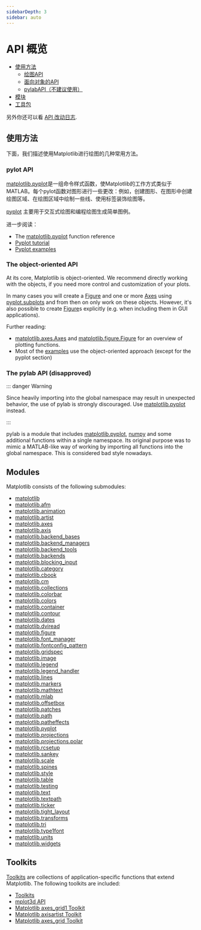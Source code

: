 ```yaml
---
sidebarDepth: 3
sidebar: auto
---
```


# API 概览

- [使用方法](https://matplotlib.org/api/index.html#usage-patterns)
  - [绘图API](https://matplotlib.org/api/index.html#the-pyplot-api)
  - [面向对象的API](https://matplotlib.org/api/index.html#the-object-oriented-api)
  - [pylabAPI（不建议使用）](https://matplotlib.org/api/index.html#the-pylab-api-disapproved)
- [模块](https://matplotlib.org/api/index.html#modules)
- [工具包](https://matplotlib.org/api/index.html#toolkits)

另外你还可以看 [API 改动日志](https://matplotlib.org/api/api_changes.html).

## 使用方法

下面，我们描述使用Matplotlib进行绘图的几种常用方法。

### pylot API

[matplotlib.pyplot](https://matplotlib.org/api/_as_gen/matplotlib.pyplot.html#module-matplotlib.pyplot)是一组命令样式函数，使Matplotlib的工作方式类似于MATLAB。每个pylot函数对图形进行一些更改：例如，创建图形、在图形中创建绘图区域、在绘图区域中绘制一些线、使用标签装饰绘图等。

[pyplot](https://matplotlib.org/api/_as_gen/matplotlib.pyplot.html#module-matplotlib.pyplot) 主要用于交互式绘图和编程绘图生成简单图例。

进一步阅读：

- The [matplotlib.pyplot](https://matplotlib.org/api/_as_gen/matplotlib.pyplot.html#module-matplotlib.pyplot) function reference
- [Pyplot tutorial](https://matplotlib.org/tutorials/introductory/pyplot.html)
- [Pyplot examples](https://matplotlib.org/gallery/index.html#pyplots-examples)

### The object-oriented API

At its core, Matplotlib is object-oriented. We recommend directly working with the objects, if you need more control and customization of your plots.

In many cases you will create a [Figure](https://matplotlib.org/api/_as_gen/matplotlib.figure.Figure.html#matplotlib.figure.Figure) and one or more [Axes](https://matplotlib.org/api/axes_api.html#matplotlib.axes.Axes) using [pyplot.subplots](https://matplotlib.org/api/_as_gen/matplotlib.pyplot.subplots.html#matplotlib.pyplot.subplots) and from then on only work on these objects. However, it's also possible to create [Figure](https://matplotlib.org/api/_as_gen/matplotlib.figure.Figure.html#matplotlib.figure.Figure)s explicitly (e.g. when including them in GUI applications).

Further reading:

- [matplotlib.axes.Axes](https://matplotlib.org/api/axes_api.html#matplotlib.axes.Axes) and [matplotlib.figure.Figure](https://matplotlib.org/api/_as_gen/matplotlib.figure.Figure.html#matplotlib.figure.Figure) for an overview of plotting functions.
- Most of the [examples](https://matplotlib.org/gallery/index.html#examples-index) use the object-oriented approach (except for the pyplot section)

### The pylab API (disapproved)

::: danger Warning

Since heavily importing into the global namespace may result in unexpected behavior, the use of pylab is strongly discouraged. Use [matplotlib.pyplot](https://matplotlib.org/api/_as_gen/matplotlib.pyplot.html#module-matplotlib.pyplot) instead.

:::

pylab is a module that includes [matplotlib.pyplot](https://matplotlib.org/api/_as_gen/matplotlib.pyplot.html#module-matplotlib.pyplot), [numpy](https://docs.scipy.org/doc/numpy/reference/index.html#module-numpy) and some additional functions within a single namespace. Its original purpose was to mimic a MATLAB-like way of working by importing all functions into the global namespace. This is considered bad style nowadays.

## Modules

Matplotlib consists of the following submodules:

- [matplotlib](https://matplotlib.org/api/matplotlib_configuration_api.html)
- [matplotlib.afm](https://matplotlib.org/api/afm_api.html)
- [matplotlib.animation](https://matplotlib.org/api/animation_api.html)
- [matplotlib.artist](https://matplotlib.org/api/artist_api.html)
- [matplotlib.axes](https://matplotlib.org/api/axes_api.html)
- [matplotlib.axis](https://matplotlib.org/api/axis_api.html)
- [matplotlib.backend_bases](https://matplotlib.org/api/backend_bases_api.html)
- [matplotlib.backend_managers](https://matplotlib.org/api/backend_managers_api.html)
- [matplotlib.backend_tools](https://matplotlib.org/api/backend_tools_api.html)
- [matplotlib.backends](https://matplotlib.org/api/index_backend_api.html)
- [matplotlib.blocking_input](https://matplotlib.org/api/blocking_input_api.html)
- [matplotlib.category](https://matplotlib.org/api/category_api.html)
- [matplotlib.cbook](https://matplotlib.org/api/cbook_api.html)
- [matplotlib.cm](https://matplotlib.org/api/cm_api.html)
- [matplotlib.collections](https://matplotlib.org/api/collections_api.html)
- [matplotlib.colorbar](https://matplotlib.org/api/colorbar_api.html)
- [matplotlib.colors](https://matplotlib.org/api/colors_api.html)
- [matplotlib.container](https://matplotlib.org/api/container_api.html)
- [matplotlib.contour](https://matplotlib.org/api/contour_api.html)
- [matplotlib.dates](https://matplotlib.org/api/dates_api.html)
- [matplotlib.dviread](https://matplotlib.org/api/dviread.html)
- [matplotlib.figure](https://matplotlib.org/api/figure_api.html)
- [matplotlib.font_manager](https://matplotlib.org/api/font_manager_api.html)
- [matplotlib.fontconfig_pattern](https://matplotlib.org/api/fontconfig_pattern_api.html)
- [matplotlib.gridspec](https://matplotlib.org/api/gridspec_api.html)
- [matplotlib.image](https://matplotlib.org/api/image_api.html)
- [matplotlib.legend](https://matplotlib.org/api/legend_api.html)
- [matplotlib.legend_handler](https://matplotlib.org/api/legend_handler_api.html)
- [matplotlib.lines](https://matplotlib.org/api/lines_api.html)
- [matplotlib.markers](https://matplotlib.org/api/markers_api.html)
- [matplotlib.mathtext](https://matplotlib.org/api/mathtext_api.html)
- [matplotlib.mlab](https://matplotlib.org/api/mlab_api.html)
- [matplotlib.offsetbox](https://matplotlib.org/api/offsetbox_api.html)
- [matplotlib.patches](https://matplotlib.org/api/patches_api.html)
- [matplotlib.path](https://matplotlib.org/api/path_api.html)
- [matplotlib.patheffects](https://matplotlib.org/api/patheffects_api.html)
- [matplotlib.pyplot](https://matplotlib.org/api/pyplot_summary.html)
- [matplotlib.projections](https://matplotlib.org/api/projections_api.html)
- [matplotlib.projections.polar](https://matplotlib.org/api/projections_api.html#module-matplotlib.projections.polar)
- [matplotlib.rcsetup](https://matplotlib.org/api/rcsetup_api.html)
- [matplotlib.sankey](https://matplotlib.org/api/sankey_api.html)
- [matplotlib.scale](https://matplotlib.org/api/scale_api.html)
- [matplotlib.spines](https://matplotlib.org/api/spines_api.html)
- [matplotlib.style](https://matplotlib.org/api/style_api.html)
- [matplotlib.table](https://matplotlib.org/api/table_api.html)
- [matplotlib.testing](https://matplotlib.org/api/testing_api.html)
- [matplotlib.text](https://matplotlib.org/api/text_api.html)
- [matplotlib.textpath](https://matplotlib.org/api/textpath_api.html)
- [matplotlib.ticker](https://matplotlib.org/api/ticker_api.html)
- [matplotlib.tight_layout](https://matplotlib.org/api/tight_layout_api.html)
- [matplotlib.transforms](https://matplotlib.org/api/transformations.html)
- [matplotlib.tri](https://matplotlib.org/api/tri_api.html)
- [matplotlib.type1font](https://matplotlib.org/api/type1font.html)
- [matplotlib.units](https://matplotlib.org/api/units_api.html)
- [matplotlib.widgets](https://matplotlib.org/api/widgets_api.html)

## Toolkits

[Toolkits](https://matplotlib.org/api/toolkits/index.html#toolkits-index) are collections of application-specific functions that extend Matplotlib. The following toolkits are included:

- [Toolkits](https://matplotlib.org/api/toolkits/index.html)
- [mplot3d API](https://matplotlib.org/api/toolkits/mplot3d.html)
- [Matplotlib axes_grid1 Toolkit](https://matplotlib.org/api/toolkits/axes_grid1.html)
- [Matplotlib axisartist Toolkit](https://matplotlib.org/api/toolkits/axisartist.html)
- [Matplotlib axes_grid Toolkit](https://matplotlib.org/api/toolkits/axes_grid.html)

